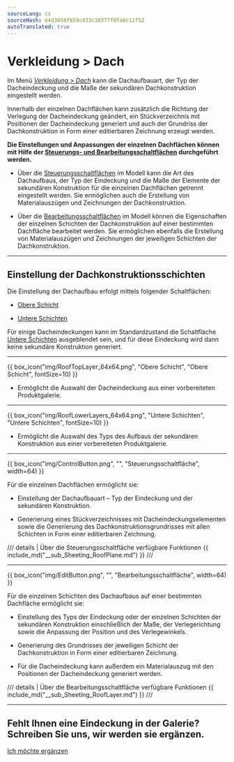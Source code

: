 ```yaml
---
sourceLang: cs
sourceHash: e4d3656f659c433c10377f8fa6c11f52
autoTranslated: true
---
```


<h1>Verkleidung &gt; Dach</h1>

  <p>
    Im Menü <u><i>Verkleidung &gt; Dach</i></u> kann die Dachaufbauart, der Typ der Dacheindeckung und die Maße der sekundären Dachkonstruktion eingestellt werden.</p>

<p>Innerhalb der einzelnen Dachflächen kann zusätzlich die Richtung der Verlegung der Dacheindeckung geändert, ein Stückverzeichnis mit Positionen der Dacheindeckung generiert und auch der Grundriss der Dachkonstruktion in Form einer editierbaren Zeichnung erzeugt werden.</p>

<p><b>Die Einstellungen und Anpassungen der einzelnen Dachflächen können mit Hilfe der <u>Steuerungs- und Bearbeitungsschaltflächen</u> durchgeführt werden.</b></p>

<ul>
  <li><p>Über die <u>Steuerungsschaltflächen</u> im Modell kann die Art des Dachaufbaus, der Typ der Eindeckung und die Maße der Elemente der sekundären Konstruktion für die einzelnen Dachflächen getrennt eingestellt werden. Sie ermöglichen auch die Erstellung von Materialauszügen und Zeichnungen der Dachkonstruktion.</p></li>
  <li><p>Über die <u>Bearbeitungsschaltflächen</u> im Modell können die Eigenschaften der einzelnen Schichten der Dachkonstruktion auf einer bestimmten Dachfläche bearbeitet werden. Sie ermöglichen ebenfalls die Erstellung von Materialauszügen und Zeichnungen der jeweiligen Schichten der Dachkonstruktion.</p></li>
</ul>

<hr class="main"> <!-- Vodorovná čára jako oddělovač sekce -->

<h2>Einstellung der Dachkonstruktionsschichten</h2>
<p>Die Einstellung der Dachaufbau erfolgt mittels folgender Schaltflächen:</p>

<ul>
  <li><p><u>Obere Schicht</u></p></li>
  <li><p><u>Untere Schichten</u></p></li>
</ul>

<p>
Für einige Dacheindeckungen kann im Standardzustand die Schaltfläche <u>Untere Schichten</u> ausgeblendet sein, und für diese Eindeckung wird dann keine sekundäre Konstruktion generiert.
</p> 

<hr> <!-- Vodorovná čára jako oddělovač sekce -->

{{ box_icon("img/RoofTopLayer_64x64.png", "Obere Schicht", "Obere Schicht", fontSize=10) }}
<ul>
  <li><p>Ermöglicht die Auswahl der Dacheindeckung aus einer vorbereiteten Produktgalerie.</p></li>
</ul>

<hr> <!-- Vodorovná čára jako oddělovač sekce -->

{{ box_icon("img/RoofLowerLayers_64x64.png", "Untere Schichten", "Untere Schichten", fontSize=10) }}
<ul>
  <li><p>Ermöglicht die Auswahl des Typs des Aufbaus der sekundären Konstruktion aus einer vorbereiteten Produktgalerie.</p></li>
</ul>

<hr class="main"> <!-- Vodorovná čára jako oddělovač sekce -->

{{ box_icon("img/ControlButton.png", "", "Steuerungsschaltfläche", width=64) }}

<p>Für die einzelnen Dachflächen ermöglicht sie:</p>

<ul>
  <li><p>Einstellung der Dachaufbauart – Typ der Eindeckung und der sekundären Konstruktion.</p></li>
  <li><p>Generierung eines Stückverzeichnisses mit Dacheindeckungselementen sowie die Generierung des Dachkonstruktionsgrundrisses mit allen Schichten in Form einer editierbaren Zeichnung.</p></li>
</ul>

/// details | Über die Steuerungsschaltfläche verfügbare Funktionen
{{ include_md("__sub_Sheeting_RoofPlane.md") }}
///



<hr class="main"> <!-- Vodorovná čára jako oddělovač sekce -->

{{ box_icon("img/EditButton.png", "", "Bearbeitungsschaltfläche", width=64) }}

<p>Für die einzelnen Schichten des Dachaufbaus auf einer bestimmten Dachfläche ermöglicht sie:</p>

<ul>
  <li><p>Einstellung des Typs der Eindeckung oder der einzelnen Schichten der sekundären Konstruktion einschließlich der Maße, der Verlegerichtung sowie die Anpassung der Position und des Verlegewinkels.</p></li>
  <li><p>Generierung des Grundrisses der jeweiligen Schicht der Dachkonstruktion in Form einer editierbaren Zeichnung.</p></li>
  <li><p>Für die Dacheindeckung kann außerdem ein Materialauszug mit den Positionen der Dacheindeckung generiert werden.</p></li>
</ul>

/// details | Über die Bearbeitungsschaltfläche verfügbare Funktionen
{{ include_md("__sub_Sheeting_RoofLayer.md") }}
///


<hr class="main"> <!-- Vodorovná čára jako oddělovač sekce -->

<h2>Fehlt Ihnen eine Eindeckung in der Galerie? Schreiben Sie uns, wir werden sie ergänzen.</h2>
<a href="mailto:jiri.podval@histruct.com?subject=Frage zum HiStruct Gebäude-Konfigurator" class="btn">
  Ich möchte ergänzen
</a>

<!-- product: HiStruct Roofs -->